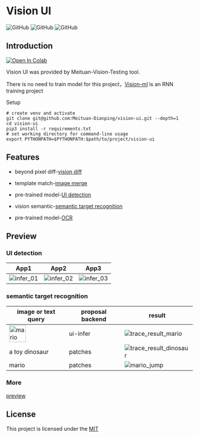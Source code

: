 # Vision UI

![GitHub](https://img.shields.io/badge/Python-3.8-blue)
![GitHub](https://img.shields.io/github/license/Meituan-Dianping/vision-diff)
![GitHub](https://img.shields.io/docker/cloud/build/brighthai/vision-ui)

## Introduction

[![Open In Colab](https://colab.research.google.com/assets/colab-badge.svg)](https://colab.research.google.com/drive/1sXcgUav3xo9yCFEbqIK4-QOvnMZ3A1hj?usp=sharing)

Vision UI was provided by Meituan-Vision-Testing tool.

There is no need to train model for this project，[Vision-ml](https://github.com/Meituan-Dianping/vision) is an RNN training project


Setup

```shell
# create venv and activate
git clone git@github.com:Meituan-Dianping/vision-ui.git --depth=1
cd vision-ui
pip3 install -r requirements.txt
# set working directory for command-line usage
export PYTHONPATH=$PYTHONPATH:$path/to/project/vision-ui
```


## Features

* beyond pixel diff-[vision diff](vision_diff_cn.md)

* template match-[image merge](vision_merge.md)

* pre-trained model-[UI detection](vision_infer.md)

* vision semantic-[semantic target recognition](vision_trace.md)

* pre-trained model-[OCR](vision_text.md)


## Preview


### UI detection
| App1                    | App2                    | App3                    |
|-------------------------|-------------------------|-------------------------|
|![infer_01](https://user-images.githubusercontent.com/11002329/169336590-c0a8d6b9-a4cf-4449-8c84-9444c89f63de.png)|![infer_02](https://user-images.githubusercontent.com/11002329/169336682-2640827f-aba3-4f62-8baf-ccfb4a0f3e2a.png)|![infer_03](https://user-images.githubusercontent.com/11002329/169336771-347cdd14-e332-404f-b361-200f303c50fb.png)|


### semantic target recognition
| image or text query  | proposal backend | result                               |
|----------------------|-----------------|--------------------------------------|
| <img width="45" alt="mario" src="https://user-images.githubusercontent.com/11002329/169337384-ba2763c1-3a5f-4161-adce-27d6b58e2a80.png">| ui-infer    |![trace_result_mario](https://user-images.githubusercontent.com/11002329/169337586-0c1405ea-6dc1-4f27-a6a2-4c294730f1c7.png) |
| a toy dinosaur       | patches         |![trace_result_dinosaur](https://user-images.githubusercontent.com/11002329/169338047-702214ab-b0fb-43ff-bdd3-b6746539a14e.png)|
|  mario | patches     | ![mario_jump](https://user-images.githubusercontent.com/11002329/172109580-df200eda-ac05-484e-8ce0-6607f3c2f5f8.gif)|

### More
[preview](vision_show.md)


## License

This project is licensed under the [MIT](./LICENSE) 


